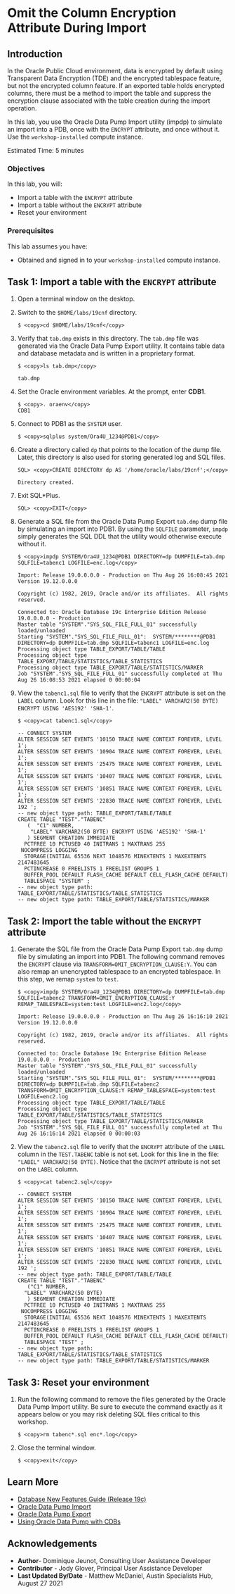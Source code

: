 
# Omit the Column Encryption Attribute During Import

## Introduction
In the Oracle Public Cloud environment, data is encrypted by default using Transparent Data Encryption (TDE) and the encrypted tablespace feature, but not the encrypted column feature. If an exported table holds encrypted columns, there must be a method to import the table and suppress the encryption clause associated with the table creation during the import operation.

In this lab, you use the Oracle Data Pump Import utility (impdp) to simulate an import into a PDB, once with the `ENCRYPT` attribute, and once without it. Use the `workshop-installed` compute instance.

Estimated Time: 5 minutes

### Objectives

In this lab, you will:

- Import a table with the `ENCRYPT` attribute
- Import a table without the `ENCRYPT` attribute
- Reset your environment

### Prerequisites

This lab assumes you have:
- Obtained and signed in to your `workshop-installed` compute instance.

## Task 1: Import a table with the `ENCRYPT` attribute

1. Open a terminal window on the desktop.

2. Switch to the `$HOME/labs/19cnf` directory.

    ```
    $ <copy>cd $HOME/labs/19cnf</copy>
    ```

3. Verify that `tab.dmp` exists in this directory. The `tab.dmp` file was generated via the Oracle Data Pump Export utility. It contains table data and database metadata and is written in a proprietary format.

    ```                
    $ <copy>ls tab.dmp</copy>

    tab.dmp
    ```

4. Set the Oracle environment variables. At the prompt, enter **CDB1**.

    ```
    $ <copy>. oraenv</copy>
    CDB1
    ```


5. Connect to PDB1 as the `SYSTEM` user.

    ```
    $ <copy>sqlplus system/Ora4U_1234@PDB1</copy>
    ```

6. Create a directory called `dp` that points to the location of the dump file. Later, this directory is also used for storing generated log and SQL files.

    ```
    SQL> <copy>CREATE DIRECTORY dp AS '/home/oracle/labs/19cnf';</copy>

    Directory created.
    ```

7. Exit SQL*Plus.

    ```
    SQL> <copy>EXIT</copy>
    ```

8. Generate a SQL file from the Oracle Data Pump Export `tab.dmp` dump file by simulating an import into PDB1. By using the `SQLFILE` parameter, `impdp` simply generates the SQL DDL that the utility would otherwise execute without it.

    ```
    $ <copy>impdp SYSTEM/Ora4U_1234@PDB1 DIRECTORY=dp DUMPFILE=tab.dmp SQLFILE=tabenc1 LOGFILE=enc.log</copy>

    Import: Release 19.0.0.0.0 - Production on Thu Aug 26 16:08:45 2021
    Version 19.12.0.0.0

    Copyright (c) 1982, 2019, Oracle and/or its affiliates.  All rights reserved.

    Connected to: Oracle Database 19c Enterprise Edition Release 19.0.0.0.0 - Production
    Master table "SYSTEM"."SYS_SQL_FILE_FULL_01" successfully loaded/unloaded
    Starting "SYSTEM"."SYS_SQL_FILE_FULL_01":  SYSTEM/********@PDB1 DIRECTORY=dp DUMPFILE=tab.dmp SQLFILE=tabenc1 LOGFILE=enc.log
    Processing object type TABLE_EXPORT/TABLE/TABLE
    Processing object type TABLE_EXPORT/TABLE/STATISTICS/TABLE_STATISTICS
    Processing object type TABLE_EXPORT/TABLE/STATISTICS/MARKER
    Job "SYSTEM"."SYS_SQL_FILE_FULL_01" successfully completed at Thu Aug 26 16:08:53 2021 elapsed 0 00:00:04
    ```

9.  View the `tabenc1.sql` file to verify that the `ENCRYPT` attribute is set on the `LABEL` column. Look for this line in the file: `"LABEL" VARCHAR2(50 BYTE) ENCRYPT USING 'AES192' 'SHA-1'`.

    ```
    $ <copy>cat tabenc1.sql</copy>

    -- CONNECT SYSTEM
    ALTER SESSION SET EVENTS '10150 TRACE NAME CONTEXT FOREVER, LEVEL 1';
    ALTER SESSION SET EVENTS '10904 TRACE NAME CONTEXT FOREVER, LEVEL 1';
    ALTER SESSION SET EVENTS '25475 TRACE NAME CONTEXT FOREVER, LEVEL 1';
    ALTER SESSION SET EVENTS '10407 TRACE NAME CONTEXT FOREVER, LEVEL 1';
    ALTER SESSION SET EVENTS '10851 TRACE NAME CONTEXT FOREVER, LEVEL 1';
    ALTER SESSION SET EVENTS '22830 TRACE NAME CONTEXT FOREVER, LEVEL 192 ';
    -- new object type path: TABLE_EXPORT/TABLE/TABLE
    CREATE TABLE "TEST"."TABENC"
       (  "C1" NUMBER,
	    "LABEL" VARCHAR2(50 BYTE) ENCRYPT USING 'AES192' 'SHA-1'
       ) SEGMENT CREATION IMMEDIATE
      PCTFREE 10 PCTUSED 40 INITRANS 1 MAXTRANS 255
     NOCOMPRESS LOGGING
      STORAGE(INITIAL 65536 NEXT 1048576 MINEXTENTS 1 MAXEXTENTS 2147483645
      PCTINCREASE 0 FREELISTS 1 FREELIST GROUPS 1
      BUFFER_POOL DEFAULT FLASH_CACHE DEFAULT CELL_FLASH_CACHE DEFAULT)
      TABLESPACE "SYSTEM" ;
    -- new object type path: TABLE_EXPORT/TABLE/STATISTICS/TABLE_STATISTICS
    -- new object type path: TABLE_EXPORT/TABLE/STATISTICS/MARKER
    ```

## Task 2: Import the table without the `ENCRYPT` attribute

1. Generate the SQL file from the Oracle Data Pump Export `tab.dmp` dump file by simulating an import into PDB1. The following command removes the `ENCRYPT` clause via `TRANSFORM=OMIT_ENCRYPTION_CLAUSE:Y`. You can also remap an unencrypted tablespace to an encrypted tablespace. In this step, we remap `system` to `test`.

    ```
    $ <copy>impdp SYSTEM/Ora4U_1234@PDB1 DIRECTORY=dp DUMPFILE=tab.dmp SQLFILE=tabenc2 TRANSFORM=OMIT_ENCRYPTION_CLAUSE:Y REMAP_TABLESPACE=system:test LOGFILE=enc2.log</copy>

    Import: Release 19.0.0.0.0 - Production on Thu Aug 26 16:16:10 2021
    Version 19.12.0.0.0

    Copyright (c) 1982, 2019, Oracle and/or its affiliates.  All rights reserved.

    Connected to: Oracle Database 19c Enterprise Edition Release 19.0.0.0.0 - Production
    Master table "SYSTEM"."SYS_SQL_FILE_FULL_01" successfully loaded/unloaded
    Starting "SYSTEM"."SYS_SQL_FILE_FULL_01":  SYSTEM/********@PDB1 DIRECTORY=dp DUMPFILE=tab.dmp SQLFILE=tabenc2 TRANSFORM=OMIT_ENCRYPTION_CLAUSE:Y REMAP_TABLESPACE=system:test LOGFILE=enc2.log
    Processing object type TABLE_EXPORT/TABLE/TABLE
    Processing object type TABLE_EXPORT/TABLE/STATISTICS/TABLE_STATISTICS
    Processing object type TABLE_EXPORT/TABLE/STATISTICS/MARKER
    Job "SYSTEM"."SYS_SQL_FILE_FULL_01" successfully completed at Thu Aug 26 16:16:14 2021 elapsed 0 00:00:03
    ```

2. View the `tabenc2.sql` file to verify that the `ENCRYPT` attribute of the `LABEL` column in the `TEST.TABENC` table is not set. Look for this line in the file: `"LABEL" VARCHAR2(50 BYTE)`. Notice that the `ENCRYPT` attribute is not set on the `LABEL` column.

    ```
    $ <copy>cat tabenc2.sql</copy>

    -- CONNECT SYSTEM
    ALTER SESSION SET EVENTS '10150 TRACE NAME CONTEXT FOREVER, LEVEL 1';
    ALTER SESSION SET EVENTS '10904 TRACE NAME CONTEXT FOREVER, LEVEL 1';
    ALTER SESSION SET EVENTS '25475 TRACE NAME CONTEXT FOREVER, LEVEL 1';
    ALTER SESSION SET EVENTS '10407 TRACE NAME CONTEXT FOREVER, LEVEL 1';
    ALTER SESSION SET EVENTS '10851 TRACE NAME CONTEXT FOREVER, LEVEL 1';
    ALTER SESSION SET EVENTS '22830 TRACE NAME CONTEXT FOREVER, LEVEL 192 ';
    -- new object type path: TABLE_EXPORT/TABLE/TABLE
    CREATE TABLE "TEST"."TABENC"
       ("C1" NUMBER,
      "LABEL" VARCHAR2(50 BYTE)
       ) SEGMENT CREATION IMMEDIATE
      PCTFREE 10 PCTUSED 40 INITRANS 1 MAXTRANS 255
     NOCOMPRESS LOGGING
      STORAGE(INITIAL 65536 NEXT 1048576 MINEXTENTS 1 MAXEXTENTS 2147483645
      PCTINCREASE 0 FREELISTS 1 FREELIST GROUPS 1
      BUFFER_POOL DEFAULT FLASH_CACHE DEFAULT CELL_FLASH_CACHE DEFAULT)
      TABLESPACE "TEST" ;
    -- new object type path: TABLE_EXPORT/TABLE/STATISTICS/TABLE_STATISTICS
    -- new object type path: TABLE_EXPORT/TABLE/STATISTICS/MARKER
    ```

## Task 3: Reset your environment

1. Run the following  command to remove the files generated by the Oracle Data Pump Import utility. Be sure to execute the command exactly as it appears below or you may risk deleting SQL files critical to this workshop.

    ```
    $ <copy>rm tabenc*.sql enc*.log</copy>
    ```

2. Close the terminal window.

    ```
    $ <copy>exit</copy>
    ```



## Learn More

- [Database New Features Guide (Release 19c)](https://docs.oracle.com/en/database/oracle/oracle-database/19/newft/preface.html#GUID-E012DF0F-432D-4C03-A4C8-55420CB185F3)
- [Oracle Data Pump Import](https://docs.oracle.com/en/database/oracle/oracle-database/19/sutil/datapump-import-utility.html#GUID-D11E340E-14C6-43B8-AB09-6335F0C1F71B)
- [Oracle Data Pump Export](https://docs.oracle.com/en/database/oracle/oracle-database/19/sutil/oracle-data-pump-export-utility.html#GUID-5F7380CE-A619-4042-8D13-1F7DDE429991)
- [Using Oracle Data Pump with CDBs](https://docs.oracle.com/en/database/oracle/oracle-database/19/sutil/oracle-data-pump-overview.html#GUID-BD76463C-0867-477E-983F-4329610EC458)

## Acknowledgements

- **Author**- Dominique Jeunot, Consulting User Assistance Developer
- **Contributor** - Jody Glover, Principal User Assistance Developer
- **Last Updated By/Date** - Matthew McDaniel, Austin Specialists Hub, August 27 2021
